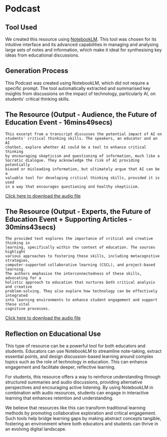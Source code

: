 # Podcast

## Tool Used
We created this resource using [NotebookLM](https://notebooklm.google.com/). This tool was chosen for its intuitive interface and its advanced capabilities in managing and analysing large sets of notes and information, which make it ideal for synthesising key ideas from educational discussions.

## Generation Process
This Podcast was created using NotebookLM, which did not require a specific prompt. The tool automatically extracted and summarised key insights from discussions on the impact of technology, particularly AI, on students' critical thinking skills.


## The Resource (Output - Audience, the Future of Education Event - 16mins49secs)

```
This excerpt from a transcript discusses the potential impact of AI on 
students' critical thinking skills. The speakers, an educator and an AI 
chatbot, explore whether AI could be a tool to enhance critical thinking 
by encouraging skepticism and questioning of information, much like a 
Socratic dialogue. They acknowledge the risk of AI providing potentially 
biased or misleading information, but ultimately argue that AI can be a 
valuable tool for developing critical thinking skills, provided it is used 
in a way that encourages questioning and healthy skepticism.
```

[Click here to download the audio file](resources/podcast5.wav)

## The Resource (Output - Experts, the Future of Education Event + Supporting Articles - 30mins43secs)

```
The provided text explores the importance of critical and creative thinking in 
learning, specifically within the context of education. The sources highlight 
various approaches to fostering these skills, including metacognitive strategies, 
computer-supported collaborative learning (CSCL), and project-based learning. 
The authors emphasise the interconnectedness of these skills, advocating for a 
holistic approach to education that nurtures both critical analysis and creative 
problem-solving. They also explore how technology can be effectively integrated 
into learning environments to enhance student engagement and support these vital 
cognitive processes.
```

[Click here to download the audio file](resources/podcastexperts.wav)

## Reflection on Educational Use

This type of resource can be a powerful tool for both educators and students. Educators can use NotebookLM to streamline note-taking, extract essential points, and design discussion-based learning around complex topics such as the role of technology in education. This can enhance engagement and facilitate deeper, reflective learning.

For students, this resource offers a way to reinforce understanding through structured summaries and audio discussions, providing alternative perspectives and encouraging active listening. By using NotebookLM in combination with audio resources, students can engage in interactive learning that enhances retention and understanding.

We believe that resources like this can transform traditional learning methods by promoting collaborative exploration and critical engagement. Such tools help bridge learning gaps by making abstract concepts tangible, fostering an environment where both educators and students can thrive in an evolving digital landscape.